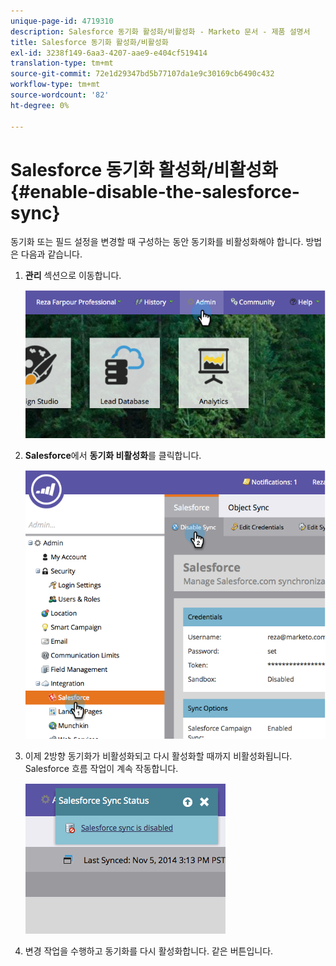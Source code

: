 ```yaml
---
unique-page-id: 4719310
description: Salesforce 동기화 활성화/비활성화 - Marketo 문서 - 제품 설명서
title: Salesforce 동기화 활성화/비활성화
exl-id: 3238f149-6aa3-4207-aae9-e404cf519414
translation-type: tm+mt
source-git-commit: 72e1d29347bd5b77107da1e9c30169cb6490c432
workflow-type: tm+mt
source-wordcount: '82'
ht-degree: 0%

---
```


# Salesforce 동기화 활성화/비활성화 {#enable-disable-the-salesforce-sync}

동기화 또는 필드 설정을 변경할 때 구성하는 동안 동기화를 비활성화해야 합니다. 방법은 다음과 같습니다.

1. **관리** 섹션으로 이동합니다.

   ![](assets/image2014-12-10-13-3a24-3a35.png)

1. **Salesforce**&#x200B;에서 **동기화 비활성화**&#x200B;를 클릭합니다.

   ![](assets/image2014-12-10-13-3a24-3a47.png)

1. 이제 2방향 동기화가 비활성화되고 다시 활성화할 때까지 비활성화됩니다. Salesforce 흐름 작업이 계속 작동합니다.

   ![](assets/image2014-12-10-13-3a24-3a58.png)

1. 변경 작업을 수행하고 동기화를 다시 활성화합니다. 같은 버튼입니다.

